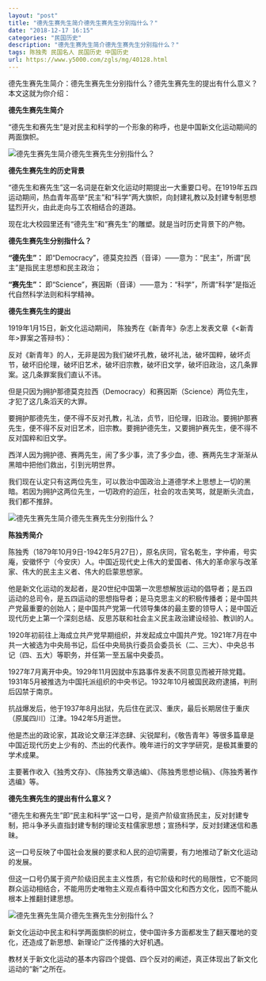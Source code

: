 ```yaml
---
layout: "post"
title: "德先生赛先生简介德先生赛先生分别指什么？"
date: "2018-12-17 16:15"
categories: "民国历史"
description: "德先生赛先生简介德先生赛先生分别指什么？"
tags: 陈独秀 民国名人 民国历史 中国历史
url: https://www.y5000.com/zgls/mg/40128.html
---
```






德先生赛先生简介：德先生赛先生分别指什么？德先生赛先生的提出有什么意义？本文这就为你介绍：

 **德先生赛先生简介**

“德先生和赛先生”是对民主和科学的一个形象的称呼，也是中国新文化运动期间的两面旗帜。

![德先生赛先生简介德先生赛先生分别指什么？](https://img.y5000.com/uploads/allimg/190115/0a98929f20cbdfe4770ef9a7e26d2be2.jpg)

 **德先生赛先生的历史背景**

“德先生和赛先生”这一名词是在新文化运动时期提出一大重要口号。在1919年五四运动期间，热血青年高举“民主”和“科学”两大旗帜，向封建礼教以及封建专制思想猛烈开火，由此走向与工农相结合的道路。

现在北大校园里还有“德先生”和“赛先生”的雕塑。就是当时历史背景下的产物。

 **德先生赛先生分别指什么？**

 **“德先生”：** 即“Democracy”，德莫克拉西（音译）——意为：“民主”，所谓“民主”是指民主思想和民主政治；

 **“赛先生”：** 即“Science”，赛因斯（音译）——意为：“科学”，所谓“科学”是指近代自然科学法则和科学精神。

 **德先生赛先生的提出**

1919年1月15日，新文化运动期间， 陈独秀在《新青年》杂志上发表文章《<新青年>罪案之答辩书》：

反对《新青年》的人，无非是因为我们破坏孔教，破坏礼法，破坏国粹，破坏贞节，破坏旧伦理，破坏旧艺术，破坏旧宗教，破坏旧文学，破坏旧政治，这几条罪案。这几条罪案我们直认不讳。

但是只因为拥护那德莫克拉西（Democracy）和赛因斯（Science）两位先生，才犯了这几条滔天的大罪。

要拥护那德先生，便不得不反对孔教，礼法，贞节，旧伦理，旧政治。要拥护那赛先生，便不得不反对旧艺术，旧宗教。要拥护德先生，又要拥护赛先生，便不得不反对国粹和旧文学。

西洋人因为拥护德、赛两先生，闹了多少事，流了多少血，德、赛两先生才渐渐从黑暗中把他们救出，引到光明世界。

我们现在认定只有这两位先生，可以救治中国政治上道德学术上思想上一切的黑暗。若因为拥护这两位先生，一切政府的迫压，社会的攻击笑骂，就是断头流血，我们都不推辞。

![德先生赛先生简介德先生赛先生分别指什么？](https://img.y5000.com/uploads/allimg/190115/14fc00e0b096b922c31b047e650dd873.jpg)

 **陈独秀简介**

陈独秀（1879年10月9日-1942年5月27日），原名庆同，官名乾生，字仲甫，号实庵，安徽怀宁（今安庆）人。中国近现代史上伟大的爱国者、伟大的革命家与改革家、伟大的民主主义者、伟大的启蒙思想家。

他是新文化运动的发起者，是20世纪中国第一次思想解放运动的倡导者；是五四运动的总司令，是五四运动的思想指导者；是马克思主义的积极传播者；是中国共产党最重要的创始人；是中国共产党第一代领导集体的最主要的领导人；是中国近现代历史上第一个深刻总结、反思苏联和社会主义民主政治建设经验、教训的人。

1920年初前往上海成立共产党早期组织，并发起成立中国共产党。1921年7月在中共一大被选为中央局书记，后任中央局执行委员会委员长（二、三大）、中央总书记（四、五大）等职务，并任第一至五届中央委员。

1927年7月离开中央。1929年11月因就中东路事件发表不同意见而被开除党籍。1931年5月被推选为中国托派组织的中央书记。1932年10月被国民政府逮捕，判刑后囚禁于南京。

抗战爆发后，他于1937年8月出狱，先后住在武汉、重庆，最后长期居住于重庆（原属四川）江津。1942年5月逝世。

他是杰出的政论家，其政论文章汪洋恣肆、尖锐犀利，《敬告青年》等很多篇章是中国近现代历史上少有的、杰出的代表作。晚年进行的文字学研究，是极其重要的学术成果。

主要著作收入《独秀文存》、《陈独秀文章选编》、《陈独秀思想论稿》、《陈独秀著作选编》等。

 **德先生赛先生的提出有什么意义？**

“德先生和赛先生”即“民主和科学”这一口号，是资产阶级宣扬民主，反对封建专制，把斗争矛头直指封建专制的理论支柱儒家思想；宣扬科学，反对封建迷信和愚昧。

这一口号反映了中国社会发展的要求和人民的迫切需要，有力地推动了新文化运动的发展。

但这一口号仍属于资产阶级旧民主主义性质，有它阶级和时代的局限性，它不能同群众运动相结合，不能用历史唯物主义观点看待中国文化和西方文化，因而不能从根本上推翻封建思想。

![德先生赛先生简介德先生赛先生分别指什么？](https://img.y5000.com/uploads/allimg/190115/a4b497ac67ba999827c724e5b9b158c6.jpg)

新文化运动中民主和科学两面旗帜的树立，使中国许多方面都发生了翻天覆地的变化，还造成了新思想、新理论广泛传播的大好机遇。

教材关于新文化运动的基本内容四个提倡、四个反对的阐述，真正体现出了新文化运动的“新”之所在。
